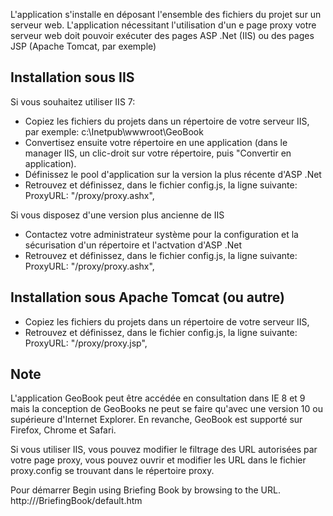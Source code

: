 L'application s'installe en déposant l'ensemble des fichiers du projet sur un serveur web. L'application nécessitant
l'utilisation d'un e page proxy votre serveur web doit pouvoir exécuter des pages ASP .Net (IIS) ou des pages JSP
(Apache Tomcat, par exemple)

Installation sous IIS
---------------------

Si vous souhaitez utiliser IIS 7:
- Copiez les fichiers du projets dans un répertoire de votre serveur IIS, par exemple: c:\Inetpub\wwwroot\GeoBook
- Convertisez ensuite votre répertoire en une application (dans le manager IIS, un clic-droit sur votre répertoire, puis
  "Convertir en application).
- Définissez le pool d'application sur la version la plus récente d'ASP .Net
- Retrouvez et définissez, dans le fichier config.js, la ligne suivante:
  ProxyURL: "/proxy/proxy.ashx",

Si vous disposez d'une version plus ancienne de IIS
- Contactez votre administrateur système pour la configuration et la sécurisation d'un répertoire et l'actvation d'ASP .Net
- Retrouvez et définissez, dans le fichier config.js, la ligne suivante:
  ProxyURL: "/proxy/proxy.ashx",

Installation sous Apache Tomcat (ou autre)
------------------------------------------

- Copiez les fichiers du projets dans un répertoire de votre serveur IIS,
- Retrouvez et définissez, dans le fichier config.js, la ligne suivante:
  ProxyURL: "/proxy/proxy.jsp",


Note
----

L'application GeoBook peut être accédée en consultation dans IE 8 et 9 mais la conception de GeoBooks ne peut se faire
qu'avec une version 10 ou supérieure d'Internet Explorer. En revanche, GeoBook est supporté sur Firefox, Chrome et Safari.

Si vous utiliser IIS, vous pouvez modifier le filtrage des URL autorisées par votre page proxy, vous pouvez ouvrir et modifier les URL dans le fichier proxy.config se trouvant dans le répertoire proxy.

Pour démarrer 
Begin using Briefing Book by browsing to the URL. http://<your server>/BriefingBook/default.htm

